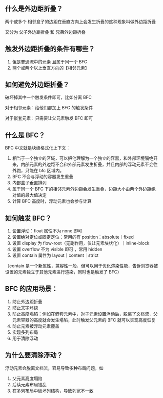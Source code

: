 ## 什么是外边距折叠？

两个或多个 相邻盒子的边距在垂直方向上会发生折叠的这种现象叫做外边距折叠

又分为 父子外边距折叠 和 兄弟外边距折叠 

## 触发外边距折叠的条件有哪些？

1. 但是普通流中的元素 且属于同一个 BFC
2. 两个或两个以上垂直方向的【相邻元素】

## 如何避免外边距折叠？

破坏掉其中一个触发条件即可，比如分离 BFC

对于相邻元素：给他们都加上 BFC 的触发条件

对于嵌套元素：只需要让父元素触发 BFC 即可

## 什么是 BFC？

BFC 中文就是块级格式化上下文：

1. 相当于一个独立的区域，可以把他理解为一个独立的容器，和外部环境隔绝开来，内部元素的外边距不会和外部元素发生折叠，并且内部的浮动元素不会往外跑，只能在 bfc 区域内。
2. BFC 不会与浮动的容器发生重叠
3. 内部盒子垂直排列
4. 属于同一个 BFC 下的相邻元素外边距会发生重叠，边距大小由两个外边距绝对值的最大值决定
5. 计算 BFC 高度时，浮动元素也会参与计算

## 如何触发 BFC？

1. 设置浮动：float 属性不为 none 即可
2. 设置绝对定位或固定定位：常用的有 position：absolute｜fixed 
3. 设置 display 为 flow-root（无副作用，仅让元素块状化）｜inline-block 
4. 设置 overflow 不为 visible 即可 ，常用 hidden
5. 设置 contain 属性为 layout｜content｜strict

（contain 是一个新属性，兼容性一般，但可以用于优化渲染性能，告诉浏览器被设置的元素独立于其他元素进行渲染，同时也是触发了 BFC）

## BFC 的应用场景：

1. 防止外边距折叠
2. 防止文字环绕
3. 防止高度塌陷：例如在嵌套元素中，对子元素设置浮动后，脱离了文档流，父元素容器的高度就会发生塌陷，此时触发父元素的 BFC 就可以实现高度恢复
4. 防止元素被浮动元素覆盖
5. 实现多列布局
6. 用于清除浮动

## 为什么要清除浮动？

浮动元素会脱离文档流，容易导致多种布局问题，如

1. 父元素高度塌陷
2. 后续元素布局错乱
3. 在多列布局中破坏列结构，导致列宽不一致